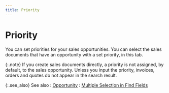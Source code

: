 ```yaml
---
title: Priority
---
```


# Priority


You can set priorities for your sales opportunities. You can select  the sales documents that have an opportunity with a set priority, in this  tab.


{:.note}
If you create sales documents directly, a priority is not assigned,  by default, to the sales opportunity. Unless you input the priority, invoices,  orders and quotes do not appear in the search result.


{:.see_also}
See also
: [Opportunity]({{site.sp_baseurl}}/find-utils/find-sales-docs-details/sales-opportunity-details/opportunity_tab_find_sales.html)
: [Multiple  Selection in Find Fields]({{site.wwe_chm}}/advanced-options/find-function/multiple_selection_in_find_fields.html)
